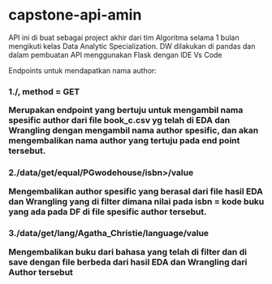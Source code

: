 # capstone-api-amin

API ini di buat sebagai project akhir dari tim Algoritma selama 1 bulan mengikuti kelas Data Analytic Specialization. DW dilakukan di pandas dan dalam pembuatan API menggunakan Flask dengan IDE Vs Code

Endpoints untuk mendapatkan nama author:
<h3> 1./, method = GET

Merupakan endpoint yang bertuju untuk mengambil nama spesific author dari file book_c.csv yg telah di EDA dan Wrangling dengan mengambil nama author spesific, dan akan mengembalikan nama author yang tertuju pada end point tersebut.

<h3>2./data/get/equal/PGwodehouse/isbn>/value

Mengembalikan author spesific yang berasal dari file hasil EDA dan Wrangling yang di filter dimana nilai pada isbn = kode buku yang ada pada DF di file spesific author tersebut.

<h3>3./data/get/lang/Agatha_Christie/language/value

Mengembalikan buku dari bahasa yang telah di filter dan di save dengan file berbeda dari hasil EDA dan Wrangling dari Author tersebut
